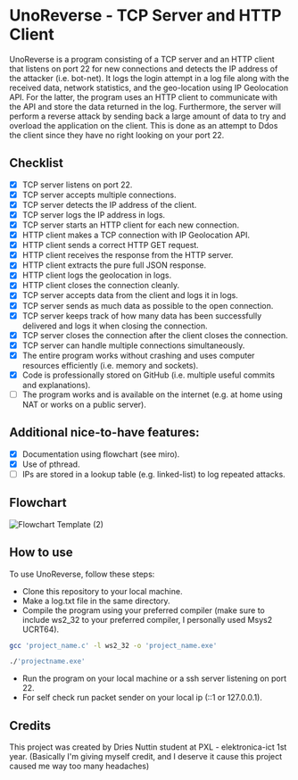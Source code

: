 # UnoReverse - TCP Server and HTTP Client
UnoReverse is a program consisting of a TCP server and an HTTP client that listens on port 22 for new connections and detects the IP address of the attacker (i.e. bot-net). It logs the login attempt in a log file along with the received data, network statistics, and the geo-location using IP Geolocation API. For the latter, the program uses an HTTP client to communicate with the API and store the data returned in the log. Furthermore, the server will perform a reverse attack by sending back a large amount of data to try and overload the application on the client. This is done as an attempt to Ddos the client since they have no  right looking on your port 22.

## Checklist
- [x] TCP server listens on port 22.
- [x] TCP server accepts multiple connections.
- [x] TCP server detects the IP address of the client.
- [x] TCP server logs the IP address in logs.
- [x] TCP server starts an HTTP client for each new connection.
- [x] HTTP client makes a TCP connection with IP Geolocation API.
- [x] HTTP client sends a correct HTTP GET request.
- [x] HTTP client receives the response from the HTTP server.
- [x] HTTP client extracts the pure full JSON response.
- [x] HTTP client logs the geolocation in logs.
- [x] HTTP client closes the connection cleanly.
- [x] TCP server accepts data from the client and logs it in logs.
- [x] TCP server sends as much data as possible to the open connection.
- [x] TCP server keeps track of how many data has been successfully delivered and logs it when closing the connection.
- [x] TCP server closes the connection after the client closes the connection.
- [x] TCP server can handle multiple connections simultaneously.
- [x] The entire program works without crashing and uses computer resources efficiently (i.e. memory and sockets).
- [x] Code is professionally stored on GitHub (i.e. multiple useful commits and explanations).
- [ ] The program works and is available on the internet (e.g. at home using NAT or works on a public server).

 ## Additional nice-to-have features:
- [x] Documentation using flowchart (see miro).
- [x] Use of pthread.
- [ ] IPs are stored in a lookup table (e.g. linked-list) to log repeated attacks.

## Flowchart
![Flowchart Template (2)](https://github.com/driesnuttin25/HTTP-client-project/assets/114076101/543f559e-6383-468b-b2fb-f764822a0e18)

## How to use
To use UnoReverse, follow these steps:
- Clone this repository to your local machine.
- Make a log.txt file in the same directory.
- Compile the program using your preferred compiler (make sure to include ws2_32 to your preferred compiler, I personally used Msys2 UCRT64).
```bash
gcc 'project_name.c' -l ws2_32 -o 'project_name.exe'

./'projectname.exe'

```
- Run the program on your local machine or a ssh server listening on port 22.
- For self check run packet sender on your local ip (::1 or 127.0.0.1).

## Credits
This project was created by Dries Nuttin student at PXL - elektronica-ict 1st year. (Basically I'm giving myself credit, and I deserve it cause this project caused me way too many headaches)
